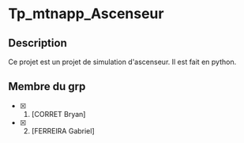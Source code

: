 # Tp_mtnapp_Ascenseur

## Description
Ce projet est un projet de simulation d'ascenseur. Il est fait en python. 

## Membre du grp
- [x] 1. [CORRET Bryan]
- [x] 2. [FERREIRA Gabriel]